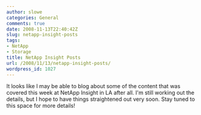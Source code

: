 ```yaml
---
author: slowe
categories: General
comments: true
date: 2008-11-13T22:40:42Z
slug: netapp-insight-posts
tags:
- NetApp
- Storage
title: NetApp Insight Posts
url: /2008/11/13/netapp-insight-posts/
wordpress_id: 1027
---
```


It looks like I may be able to blog about some of the content that was covered this week at NetApp Insight in LA after all. I'm still working out the details, but I hope to have things straightened out very soon. Stay tuned to this space for more details!
